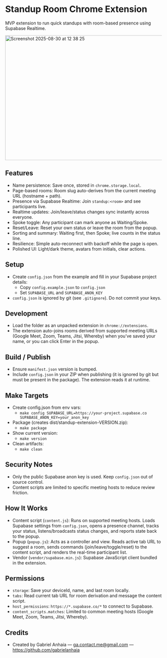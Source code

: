 Standup Room Chrome Extension
=============================

MVP extension to run quick standups with room-based presence using Supabase Realtime.

<img width="640" height="400" alt="Screenshot 2025-08-30 at 12 38 25" src="https://github.com/user-attachments/assets/385bf85d-391b-499a-ade6-dc030ede7144" />


Features
--------
- Name persistence: Save once, stored in `chrome.storage.local`.
- Page-based rooms: Room slug auto-derives from the current meeting URL (hostname + path).
- Presence via Supabase Realtime: Join `standup:<room>` and see participants live.
- Realtime updates: Join/leave/status changes sync instantly across everyone.
- Spoke toggle: Any participant can mark anyone as Waiting/Spoke.
- Reset/Leave: Reset your own status or leave the room from the popup.
- Sorting and summary: Waiting first, then Spoke; live counts in the status line.
- Resilience: Simple auto-reconnect with backoff while the page is open.
- Polished UI: Light/dark theme, avatars from initials, clear actions.

Setup
-----
- Create `config.json` from the example and fill in your Supabase project details:
  - Copy `config.example.json` to `config.json`
  - Set `SUPABASE_URL` and `SUPABASE_ANON_KEY`
- `config.json` is ignored by git (see `.gitignore`). Do not commit your keys.

Development
-----------
- Load the folder as an unpacked extension in `chrome://extensions`.
- The extension auto-joins rooms derived from supported meeting URLs (Google Meet, Zoom, Teams, Jitsi, Whereby) when you’ve saved your name, or you can click Enter in the popup.

Build / Publish
---------------
- Ensure `manifest.json` version is bumped.
- Include `config.json` in your ZIP when publishing (it is ignored by git but must be present in the package). The extension reads it at runtime.

Make Targets
------------
- Create config.json from env vars:
  - `make config SUPABASE_URL=https://your-project.supabase.co SUPABASE_ANON_KEY=your_anon_key`
- Package (creates dist/standup-extension-VERSION.zip):
  - `make package`
- Show current version:
  - `make version`
- Clean artifacts:
  - `make clean`

Security Notes
--------------
- Only the public Supabase anon key is used. Keep `config.json` out of source control.
- Content scripts are limited to specific meeting hosts to reduce review friction.

How It Works
------------
- Content script (`content.js`): Runs on supported meeting hosts. Loads Supabase settings from `config.json`, opens a presence channel, tracks your status, listens/broadcasts status changes, and reports state back to the popup.
- Popup (`popup.js`): Acts as a controller and view. Reads active tab URL to suggest a room, sends commands (join/leave/toggle/reset) to the content script, and renders the real-time participant list.
- Vendor (`vendor/supabase.min.js`): Supabase JavaScript client bundled in the extension.

Permissions
-----------
- `storage`: Save your deviceId, name, and last room locally.
- `tabs`: Read current tab URL for room derivation and message the content script.
- `host_permissions`: `https://*.supabase.co/*` to connect to Supabase.
- `content_scripts.matches`: Limited to common meeting hosts (Google Meet, Zoom, Teams, Jitsi, Whereby).

Credits
-------
- Created by Gabriel Anhaia — ga.contact.me@gmail.com — https://github.com/gabrielanhaia
